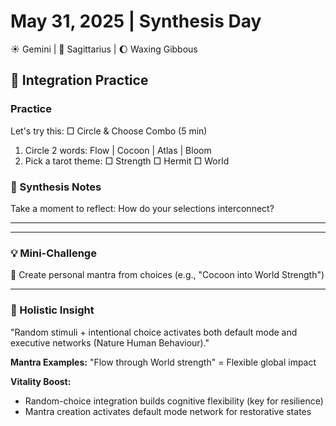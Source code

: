 # May 31, 2025 | Synthesis Day
☀️ Gemini | 🌙 Sagittarius | 🌔 Waxing Gibbous

## 🔄 Integration Practice

### Practice
Let's try this:
□ Circle & Choose Combo (5 min)
1. Circle 2 words:
Flow | Cocoon | Atlas | Bloom
2. Pick a tarot theme:
□ Strength □ Hermit □ World

### 📝 Synthesis Notes
Take a moment to reflect:
How do your selections interconnect?
_______________________
_______________________

### 💡 Mini-Challenge
🎯 Create personal mantra from choices (e.g., "Cocoon into World Strength")
_______________________

### 💫 Holistic Insight
"Random stimuli + intentional choice activates both default mode and executive networks (Nature Human Behaviour)." 

**Mantra Examples:** 
"Flow through World strength" = Flexible global impact 

**Vitality Boost:**
- Random-choice integration builds cognitive flexibility (key for resilience)
- Mantra creation activates default mode network for restorative states 